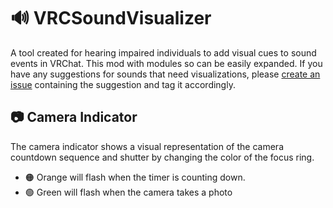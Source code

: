 # 🔊 VRCSoundVisualizer
A tool created for hearing impaired individuals to add visual cues to sound events in VRChat. This mod with modules so can be easily expanded. If you have any suggestions for sounds that need visualizations, please [create an issue](https://github.com/benaclejames/VRCSoundVisualizer/issues/new) containing the suggestion and tag it accordingly.

## 📷 Camera Indicator
The camera indicator shows a visual representation of the camera countdown sequence and shutter by changing the color of the focus ring. 
- 🟠 Orange will flash when the timer is counting down.
- 🟢 Green will flash when the camera takes a photo
